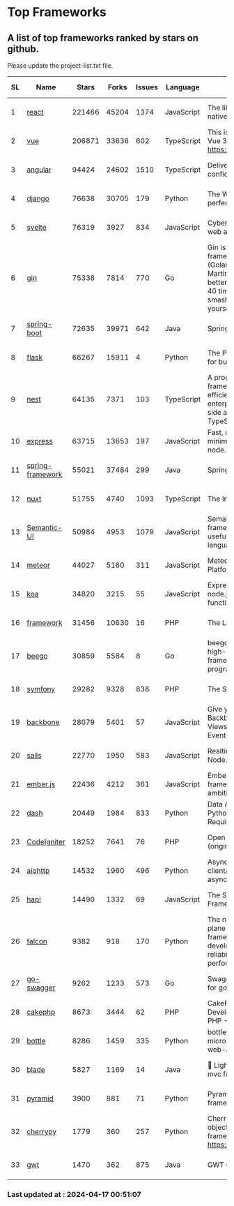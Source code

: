# Top Frameworks
## A list of top frameworks ranked by stars on github.  
Please update the project-list.txt file.

| SL| Name  | Stars| Forks| Issues | Language | Description | Last Commit |
| --| ------| -----| ---- | ------ | -------- | ----------- | ----------- |
| 1 | [react](https://github.com/facebook/react) | 221466 | 45204 | 1374 | JavaScript | The library for web and native user interfaces. | 2024-04-16 16:20:07 |
| 2 | [vue](https://github.com/vuejs/vue) | 206871 | 33636 | 602 | TypeScript | This is the repo for Vue 2. For Vue 3, go to https://github.com/vuejs/core | 2023-12-31 13:23:55 |
| 3 | [angular](https://github.com/angular/angular) | 94424 | 24602 | 1510 | TypeScript | Deliver web apps with confidence 🚀 | 2024-04-17 00:27:04 |
| 4 | [django](https://github.com/django/django) | 76638 | 30705 | 179 | Python | The Web framework for perfectionists with deadlines. | 2024-04-16 16:11:06 |
| 5 | [svelte](https://github.com/sveltejs/svelte) | 76319 | 3927 | 834 | JavaScript | Cybernetically enhanced web apps | 2024-04-16 20:19:48 |
| 6 | [gin](https://github.com/gin-gonic/gin) | 75338 | 7814 | 770 | Go | Gin is a HTTP web framework written in Go (Golang). It features a Martini-like API with much better performance -- up to 40 times faster. If you need smashing performance, get yourself some Gin. | 2024-04-07 02:18:23 |
| 7 | [spring-boot](https://github.com/spring-projects/spring-boot) | 72635 | 39971 | 642 | Java | Spring Boot | 2024-04-16 22:32:03 |
| 8 | [flask](https://github.com/pallets/flask) | 66267 | 15911 | 4 | Python | The Python micro framework for building web applications. | 2024-04-08 22:29:31 |
| 9 | [nest](https://github.com/nestjs/nest) | 64135 | 7371 | 103 | TypeScript | A progressive Node.js framework for building efficient, scalable, and enterprise-grade server-side applications with TypeScript/JavaScript 🚀 | 2024-04-16 07:27:51 |
| 10 | [express](https://github.com/expressjs/express) | 63715 | 13653 | 197 | JavaScript | Fast, unopinionated, minimalist web framework for node. | 2024-04-10 16:53:52 |
| 11 | [spring-framework](https://github.com/spring-projects/spring-framework) | 55021 | 37484 | 299 | Java | Spring Framework | 2024-04-16 15:08:15 |
| 12 | [nuxt](https://github.com/nuxt/nuxt) | 51755 | 4740 | 1093 | TypeScript | The Intuitive Vue Framework. | 2024-04-16 18:58:54 |
| 13 | [Semantic-UI](https://github.com/Semantic-Org/Semantic-UI) | 50984 | 4953 | 1079 | JavaScript | Semantic is a UI component framework based around useful principles from natural language. | 2023-01-11 17:05:32 |
| 14 | [meteor](https://github.com/meteor/meteor) | 44027 | 5160 | 311 | JavaScript | Meteor, the JavaScript App Platform | 2024-04-12 09:45:48 |
| 15 | [koa](https://github.com/koajs/koa) | 34820 | 3215 | 55 | JavaScript | Expressive middleware for node.js using ES2017 async functions | 2024-03-30 01:13:23 |
| 16 | [framework](https://github.com/laravel/framework) | 31456 | 10630 | 16 | PHP | The Laravel Framework. | 2024-04-16 21:41:05 |
| 17 | [beego](https://github.com/beego/beego) | 30859 | 5584 | 8 | Go | beego is an open-source, high-performance web framework for the Go programming language. | 2024-04-12 12:16:44 |
| 18 | [symfony](https://github.com/symfony/symfony) | 29282 | 9328 | 838 | PHP | The Symfony PHP framework | 2024-04-16 20:37:06 |
| 19 | [backbone](https://github.com/jashkenas/backbone) | 28079 | 5401 | 57 | JavaScript | Give your JS App some Backbone with Models, Views, Collections, and Events | 2024-03-06 23:22:47 |
| 20 | [sails](https://github.com/balderdashy/sails) | 22770 | 1950 | 583 | JavaScript | Realtime MVC Framework for Node.js | 2024-04-09 23:02:55 |
| 21 | [ember.js](https://github.com/emberjs/ember.js) | 22436 | 4212 | 361 | JavaScript | Ember.js - A JavaScript framework for creating ambitious web applications | 2024-04-15 19:21:50 |
| 22 | [dash](https://github.com/plotly/dash) | 20449 | 1984 | 833 | Python | Data Apps & Dashboards for Python. No JavaScript Required. | 2024-04-16 13:34:44 |
| 23 | [CodeIgniter](https://github.com/bcit-ci/CodeIgniter) | 18252 | 7641 | 76 | PHP | Open Source PHP Framework (originally from EllisLab) | 2024-03-20 03:51:42 |
| 24 | [aiohttp](https://github.com/aio-libs/aiohttp) | 14532 | 1960 | 496 | Python | Asynchronous HTTP client/server framework for asyncio and Python | 2024-04-16 18:46:17 |
| 25 | [hapi](https://github.com/hapijs/hapi) | 14490 | 1332 | 69 | JavaScript | The Simple, Secure Framework Developers Trust | 2024-04-09 14:33:32 |
| 26 | [falcon](https://github.com/falconry/falcon) | 9382 | 918 | 170 | Python | The no-magic web data plane API and microservices framework for Python developers, with a focus on reliability, correctness, and performance at scale. | 2024-04-10 12:44:28 |
| 27 | [go-swagger](https://github.com/go-swagger/go-swagger) | 9262 | 1233 | 573 | Go | Swagger 2.0 implementation for go | 2024-03-30 08:39:37 |
| 28 | [cakephp](https://github.com/cakephp/cakephp) | 8673 | 3444 | 62 | PHP | CakePHP: The Rapid Development Framework for PHP - Official Repository | 2024-04-13 21:18:11 |
| 29 | [bottle](https://github.com/bottlepy/bottle) | 8286 | 1459 | 335 | Python | bottle.py is a fast and simple micro-framework for python web-applications. | 2024-01-03 22:31:48 |
| 30 | [blade](https://github.com/lets-blade/blade) | 5827 | 1169 | 14 | Java | :rocket: Lightning fast and elegant mvc framework for Java8 | 2023-06-16 05:18:49 |
| 31 | [pyramid](https://github.com/Pylons/pyramid) | 3900 | 881 | 71 | Python | Pyramid - A Python web framework | 2024-03-03 23:38:59 |
| 32 | [cherrypy](https://github.com/cherrypy/cherrypy) | 1779 | 360 | 257 | Python | CherryPy is a pythonic, object-oriented HTTP framework.      https://cherrypy.dev | 2024-02-25 03:28:13 |
| 33 | [gwt](https://github.com/gwtproject/gwt) | 1470 | 362 | 875 | Java | GWT Open Source Project | 2024-04-07 19:16:05 |

### Last updated at : 2024-04-17 00:51:07
